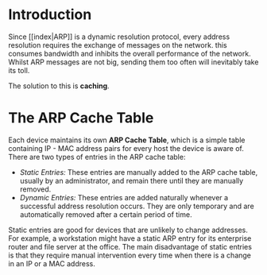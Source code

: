 # Introduction

Since [[index|ARP]] is a dynamic resolution protocol, every address resolution requires the exchange of messages on the network. this consumes bandwidth and inhibits the overall performance of the network. Whilst ARP messages are not big, sending them too often will inevitably take its toll.

The solution to this is **caching**.

# The ARP Cache Table

Each device maintains its own **ARP Cache Table**, which is a simple table containing IP - MAC address pairs for every host the device is aware of. There are two types of entries in the ARP cache table:

- *Static Entries:* These entries are manually added to the ARP cache table, usually by an administrator, and remain there until they are manually removed.
- *Dynamic Entries:* These entries are added naturally whenever a successful address resolution occurs. They are only temporary and are automatically removed after a certain period of time.

Static entries are good for devices that are unlikely to change addresses. For example, a workstation might have a static ARP entry for its enterprise router and file server at the office. The main disadvantage of static entries is that they require manual intervention every time when there is a change in an IP or a MAC address.


